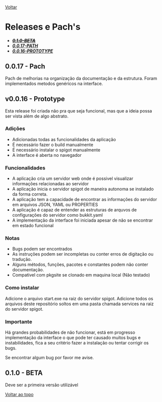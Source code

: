 <p id="top"></p>

[Voltar](/readme.md)

# Releases e Pach's

- [__~~*0.1.0-BETA*~~__](#010---beta)
- [__*0.0.17-PATH*__](#0017---pach)
- [__*0.0.16-PROTOTYPE*__](#v0016---prototype)

## 0.0.17 - Pach

Pach de melhorias na organização da documentação e da estrutura. Foram implementados metodos genéricos na interface.

## v0.0.16 - Prototype

Esta release foi criada não pra que seja funcional, mas que a ideia possa ser vista além de algo abstrato.

### Adições

- Adicionadas todas as funcionalidades da aplicação
-  É necessário fazer o build manualmente
- É necessário instalar o spigot manualmente
- A interface é aberta no navegador

### Funcionalidades

- A aplicação cria um servidor web onde é possivel visualizar informações relacionadas ao servidor
- A aplicação inicia o servidor spigot de maneira autonoma se instalado da forma correta.
- A aplicação tem a capacidade de encontrar as informações do servidor em arquivos JSON, YAML ou PROPERTIES
- A aplicação é capaz de entender as estruturas de arquvos de configurações do servidor como bukkit.yaml
- A implementação da interface foi iniciada apesar de não se encontrar em estado funcional

### Notas

- Bugs podem ser encontrados
- As instruções podem ser incompletas ou conter erros de digitação ou tradução.
- Alguns métodos, funções, pacotes e constantes podem não conter documentação.
- Compativel com pkgsite se clonado em maquina local (Não testado)

### Como instalar

Adicione o arquivo start.exe na raiz do servidor spigot. Adicione todos os arquivos deste repositório soltos em uma pasta chamada services na raiz do servidor spigot.

### Importante

Há grandes probabilidades de não funcionar, está em progresso implementação da interface o que pode ter causado muitos bugs e instabilidades, fica a seu critério fazer a instalação ou tentar corrigir os bugs.

Se encontrar algum bug por favor me avise.

## 0.1.0 - BETA

Deve ser a primeira versão utilizável

[Voltar ao topo](#top)